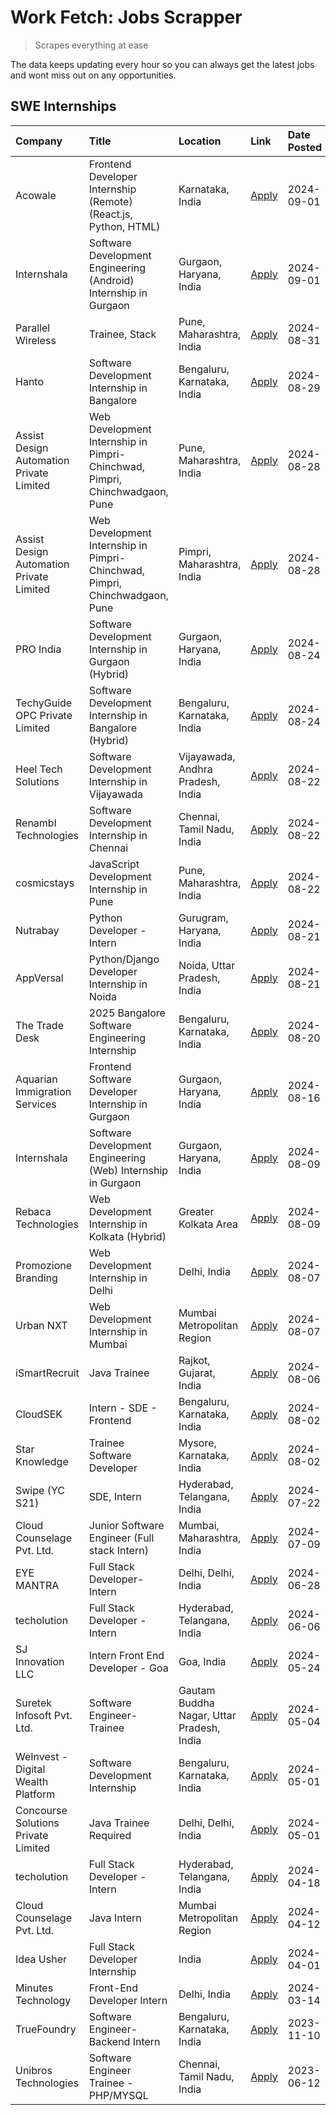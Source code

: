 # Work Fetch: Jobs Scrapper
> Scrapes everything at ease

The data keeps updating every hour so you can always get the latest jobs and wont miss out on any opportunities.

## SWE Internships
<!--START_SECTION:workfetch-->
| Company                                  | Title                                                                       | Location                                  | Link                                                                                                                                                                                                                                                                                                                     | Date Posted   |
|:-----------------------------------------|:----------------------------------------------------------------------------|:------------------------------------------|:-------------------------------------------------------------------------------------------------------------------------------------------------------------------------------------------------------------------------------------------------------------------------------------------------------------------------|:--------------|
| Acowale                                  | Frontend Developer Internship (Remote) (React.js, Python, HTML)             | Karnataka, India                          | [Apply](https://in.linkedin.com/jobs/view/frontend-developer-internship-remote-react-js-python-html-at-acowale-4014663920?position=4&pageNum=0&refId=gSy3I9o0KrA2B44ygnG86A%3D%3D&trackingId=8m0rcVOncV0F7CTbUY%2F2TA%3D%3D&trk=public_jobs_jserp-result_search-card)                                                    | 2024-09-01    |
| Internshala                              | Software Development Engineering (Android) Internship in Gurgaon            | Gurgaon, Haryana, India                   | [Apply](https://in.linkedin.com/jobs/view/software-development-engineering-android-internship-in-gurgaon-at-internshala-4015471580?position=10&pageNum=0&refId=gSy3I9o0KrA2B44ygnG86A%3D%3D&trackingId=ZnY%2F8ABy1I1o3KLr69Y31w%3D%3D&trk=public_jobs_jserp-result_search-card)                                          | 2024-09-01    |
| Parallel Wireless                        | Trainee, Stack                                                              | Pune, Maharashtra, India                  | [Apply](https://in.linkedin.com/jobs/view/trainee-stack-at-parallel-wireless-3905689841?position=48&pageNum=0&refId=gSy3I9o0KrA2B44ygnG86A%3D%3D&trackingId=ge4ywvSK94PfayJgfOmCTg%3D%3D&trk=public_jobs_jserp-result_search-card)                                                                                       | 2024-08-31    |
| Hanto                                    | Software Development Internship in Bangalore                                | Bengaluru, Karnataka, India               | [Apply](https://in.linkedin.com/jobs/view/software-development-internship-in-bangalore-at-hanto-4013200427?position=8&pageNum=0&refId=gSy3I9o0KrA2B44ygnG86A%3D%3D&trackingId=UypWE%2Bk5UbXt0TVStiSIkQ%3D%3D&trk=public_jobs_jserp-result_search-card)                                                                   | 2024-08-29    |
| Assist Design Automation Private Limited | Web Development Internship in Pimpri-Chinchwad, Pimpri, Chinchwadgaon, Pune | Pune, Maharashtra, India                  | [Apply](https://in.linkedin.com/jobs/view/web-development-internship-in-pimpri-chinchwad-pimpri-chinchwadgaon-pune-at-assist-design-automation-private-limited-4010147193?position=22&pageNum=0&refId=gSy3I9o0KrA2B44ygnG86A%3D%3D&trackingId=OMN7u1mSSJil5aQyk6k2WQ%3D%3D&trk=public_jobs_jserp-result_search-card)     | 2024-08-28    |
| Assist Design Automation Private Limited | Web Development Internship in Pimpri-Chinchwad, Pimpri, Chinchwadgaon, Pune | Pimpri, Maharashtra, India                | [Apply](https://in.linkedin.com/jobs/view/web-development-internship-in-pimpri-chinchwad-pimpri-chinchwadgaon-pune-at-assist-design-automation-private-limited-4010143533?position=58&pageNum=0&refId=gSy3I9o0KrA2B44ygnG86A%3D%3D&trackingId=5%2BKFBI6bdF%2Fu31Cl5Z7Ckw%3D%3D&trk=public_jobs_jserp-result_search-card) | 2024-08-28    |
| PRO India                                | Software Development Internship in Gurgaon (Hybrid)                         | Gurgaon, Haryana, India                   | [Apply](https://in.linkedin.com/jobs/view/software-development-internship-in-gurgaon-hybrid-at-pro-india-4009587664?position=35&pageNum=0&refId=gSy3I9o0KrA2B44ygnG86A%3D%3D&trackingId=VkJQ9Uqij1hnS8wm%2FGalnw%3D%3D&trk=public_jobs_jserp-result_search-card)                                                         | 2024-08-24    |
| TechyGuide OPC Private Limited           | Software Development Internship in Bangalore (Hybrid)                       | Bengaluru, Karnataka, India               | [Apply](https://in.linkedin.com/jobs/view/software-development-internship-in-bangalore-hybrid-at-techyguide-opc-private-limited-4009591646?position=40&pageNum=0&refId=gSy3I9o0KrA2B44ygnG86A%3D%3D&trackingId=n%2BZl0D9TxLqUlqADlc2bBg%3D%3D&trk=public_jobs_jserp-result_search-card)                                  | 2024-08-24    |
| Heel Tech Solutions                      | Software Development Internship in Vijayawada                               | Vijayawada, Andhra Pradesh, India         | [Apply](https://in.linkedin.com/jobs/view/software-development-internship-in-vijayawada-at-heel-tech-solutions-4007906692?position=26&pageNum=0&refId=gSy3I9o0KrA2B44ygnG86A%3D%3D&trackingId=fYGc3MhkaOlWUlaIByoRNQ%3D%3D&trk=public_jobs_jserp-result_search-card)                                                     | 2024-08-22    |
| Renambl Technologies                     | Software Development Internship in Chennai                                  | Chennai, Tamil Nadu, India                | [Apply](https://in.linkedin.com/jobs/view/software-development-internship-in-chennai-at-renambl-technologies-4007910299?position=31&pageNum=0&refId=gSy3I9o0KrA2B44ygnG86A%3D%3D&trackingId=Q3IdpC7gO%2FocqnJdwpq7Gg%3D%3D&trk=public_jobs_jserp-result_search-card)                                                     | 2024-08-22    |
| cosmicstays                              | JavaScript Development Internship in Pune                                   | Pune, Maharashtra, India                  | [Apply](https://in.linkedin.com/jobs/view/javascript-development-internship-in-pune-at-cosmicstays-4007904825?position=43&pageNum=0&refId=gSy3I9o0KrA2B44ygnG86A%3D%3D&trackingId=YFVkJvh6aTGTSYX0XHH25g%3D%3D&trk=public_jobs_jserp-result_search-card)                                                                 | 2024-08-22    |
| Nutrabay                                 | Python Developer - Intern                                                   | Gurugram, Haryana, India                  | [Apply](https://in.linkedin.com/jobs/view/python-developer-intern-at-nutrabay-4003909226?position=29&pageNum=0&refId=gSy3I9o0KrA2B44ygnG86A%3D%3D&trackingId=15nD1rCMRK5wz%2FFIFd4xFQ%3D%3D&trk=public_jobs_jserp-result_search-card)                                                                                    | 2024-08-21    |
| AppVersal                                | Python/Django Developer Internship in Noida                                 | Noida, Uttar Pradesh, India               | [Apply](https://in.linkedin.com/jobs/view/python-django-developer-internship-in-noida-at-appversal-4005107325?position=53&pageNum=0&refId=gSy3I9o0KrA2B44ygnG86A%3D%3D&trackingId=Db91iRfo%2BCdEUDq975x3cw%3D%3D&trk=public_jobs_jserp-result_search-card)                                                               | 2024-08-21    |
| The Trade Desk                           | 2025 Bangalore Software Engineering Internship                              | Bengaluru, Karnataka, India               | [Apply](https://in.linkedin.com/jobs/view/2025-bangalore-software-engineering-internship-at-the-trade-desk-3987456531?position=7&pageNum=0&refId=gSy3I9o0KrA2B44ygnG86A%3D%3D&trackingId=gXmeR2qaZZhETINt4lW5FQ%3D%3D&trk=public_jobs_jserp-result_search-card)                                                          | 2024-08-20    |
| Aquarian Immigration Services            | Frontend Software Developer Internship in Gurgaon                           | Gurgaon, Haryana, India                   | [Apply](https://in.linkedin.com/jobs/view/frontend-software-developer-internship-in-gurgaon-at-aquarian-immigration-services-4003119832?position=56&pageNum=0&refId=gSy3I9o0KrA2B44ygnG86A%3D%3D&trackingId=1UklFvBe2eQ6EP1eGpxJzg%3D%3D&trk=public_jobs_jserp-result_search-card)                                       | 2024-08-16    |
| Internshala                              | Software Development Engineering (Web) Internship in Gurgaon                | Gurgaon, Haryana, India                   | [Apply](https://in.linkedin.com/jobs/view/software-development-engineering-web-internship-in-gurgaon-at-internshala-3997620471?position=3&pageNum=0&refId=gSy3I9o0KrA2B44ygnG86A%3D%3D&trackingId=fiGtvDysrAuvSLOYoAXDmw%3D%3D&trk=public_jobs_jserp-result_search-card)                                                 | 2024-08-09    |
| Rebaca Technologies                      | Web Development Internship in Kolkata (Hybrid)                              | Greater Kolkata Area                      | [Apply](https://in.linkedin.com/jobs/view/web-development-internship-in-kolkata-hybrid-at-rebaca-technologies-3997621369?position=34&pageNum=0&refId=gSy3I9o0KrA2B44ygnG86A%3D%3D&trackingId=yjYgtBREgtULJgoPpkGvuQ%3D%3D&trk=public_jobs_jserp-result_search-card)                                                      | 2024-08-09    |
| Promozione Branding                      | Web Development Internship in Delhi                                         | Delhi, India                              | [Apply](https://in.linkedin.com/jobs/view/web-development-internship-in-delhi-at-promozione-branding-3995559880?position=25&pageNum=0&refId=gSy3I9o0KrA2B44ygnG86A%3D%3D&trackingId=MycIs%2Fop1lXBT5hp4k8eNA%3D%3D&trk=public_jobs_jserp-result_search-card)                                                             | 2024-08-07    |
| Urban NXT                                | Web Development Internship in Mumbai                                        | Mumbai Metropolitan Region                | [Apply](https://in.linkedin.com/jobs/view/web-development-internship-in-mumbai-at-urban-nxt-3995561641?position=57&pageNum=0&refId=gSy3I9o0KrA2B44ygnG86A%3D%3D&trackingId=Vdw4QlyP%2FIyJI6bSxnv2yw%3D%3D&trk=public_jobs_jserp-result_search-card)                                                                      | 2024-08-07    |
| iSmartRecruit                            | Java Trainee                                                                | Rajkot, Gujarat, India                    | [Apply](https://in.linkedin.com/jobs/view/java-trainee-at-ismartrecruit-3992301825?position=27&pageNum=0&refId=gSy3I9o0KrA2B44ygnG86A%3D%3D&trackingId=1gzmzSn5exaYj8iYSGF1yw%3D%3D&trk=public_jobs_jserp-result_search-card)                                                                                            | 2024-08-06    |
| CloudSEK                                 | Intern - SDE - Frontend                                                     | Bengaluru, Karnataka, India               | [Apply](https://in.linkedin.com/jobs/view/intern-sde-frontend-at-cloudsek-3991574495?position=19&pageNum=0&refId=gSy3I9o0KrA2B44ygnG86A%3D%3D&trackingId=uM046RaxZ8%2BjjTJPpbMwMw%3D%3D&trk=public_jobs_jserp-result_search-card)                                                                                        | 2024-08-02    |
| Star Knowledge                           | Trainee Software Developer                                                  | Mysore, Karnataka, India                  | [Apply](https://in.linkedin.com/jobs/view/trainee-software-developer-at-star-knowledge-3991516161?position=50&pageNum=0&refId=gSy3I9o0KrA2B44ygnG86A%3D%3D&trackingId=x%2FrFftrd4zmXDRZ6lKO2HQ%3D%3D&trk=public_jobs_jserp-result_search-card)                                                                           | 2024-08-02    |
| Swipe (YC S21)                           | SDE, Intern                                                                 | Hyderabad, Telangana, India               | [Apply](https://in.linkedin.com/jobs/view/sde-intern-at-swipe-yc-s21-3980368092?position=52&pageNum=0&refId=gSy3I9o0KrA2B44ygnG86A%3D%3D&trackingId=Ifd8SoGXZUCWoyWltf3U7g%3D%3D&trk=public_jobs_jserp-result_search-card)                                                                                               | 2024-07-22    |
| Cloud Counselage Pvt. Ltd.               | Junior Software Engineer (Full stack Intern)                                | Mumbai, Maharashtra, India                | [Apply](https://in.linkedin.com/jobs/view/junior-software-engineer-full-stack-intern-at-cloud-counselage-pvt-ltd-3967725851?position=17&pageNum=0&refId=gSy3I9o0KrA2B44ygnG86A%3D%3D&trackingId=tjQLky9J0pwL3p%2FImBFE0Q%3D%3D&trk=public_jobs_jserp-result_search-card)                                                 | 2024-07-09    |
| EYE MANTRA                               | Full Stack Developer- Intern                                                | Delhi, Delhi, India                       | [Apply](https://in.linkedin.com/jobs/view/full-stack-developer-intern-at-eye-mantra-3960988037?position=45&pageNum=0&refId=gSy3I9o0KrA2B44ygnG86A%3D%3D&trackingId=YkxBeSqdtuNLBn0mCqXnRA%3D%3D&trk=public_jobs_jserp-result_search-card)                                                                                | 2024-06-28    |
| techolution                              | Full Stack Developer - Intern                                               | Hyderabad, Telangana, India               | [Apply](https://in.linkedin.com/jobs/view/full-stack-developer-intern-at-techolution-3947911862?position=51&pageNum=0&refId=gSy3I9o0KrA2B44ygnG86A%3D%3D&trackingId=TVoQujHflpSwtavXsroaqQ%3D%3D&trk=public_jobs_jserp-result_search-card)                                                                               | 2024-06-06    |
| SJ Innovation LLC                        | Intern Front End Developer - Goa                                            | Goa, India                                | [Apply](https://in.linkedin.com/jobs/view/intern-front-end-developer-goa-at-sj-innovation-llc-3931678611?position=14&pageNum=0&refId=gSy3I9o0KrA2B44ygnG86A%3D%3D&trackingId=qFdiNqJH53sz0dDhBtjLpA%3D%3D&trk=public_jobs_jserp-result_search-card)                                                                      | 2024-05-24    |
| Suretek Infosoft Pvt. Ltd.               | Software Engineer-Trainee                                                   | Gautam Buddha Nagar, Uttar Pradesh, India | [Apply](https://in.linkedin.com/jobs/view/software-engineer-trainee-at-suretek-infosoft-pvt-ltd-3916999948?position=37&pageNum=0&refId=gSy3I9o0KrA2B44ygnG86A%3D%3D&trackingId=Q0NQmIxlJN38ikU9FV91oQ%3D%3D&trk=public_jobs_jserp-result_search-card)                                                                    | 2024-05-04    |
| WeInvest - Digital Wealth Platform       | Software Development Internship                                             | Bengaluru, Karnataka, India               | [Apply](https://in.linkedin.com/jobs/view/software-development-internship-at-weinvest-digital-wealth-platform-3912867225?position=2&pageNum=0&refId=gSy3I9o0KrA2B44ygnG86A%3D%3D&trackingId=SUhYmLQjrwxCG3IFQetAbQ%3D%3D&trk=public_jobs_jserp-result_search-card)                                                       | 2024-05-01    |
| Concourse Solutions Private Limited      | Java Trainee Required                                                       | Delhi, Delhi, India                       | [Apply](https://in.linkedin.com/jobs/view/java-trainee-required-at-concourse-solutions-private-limited-3912869388?position=13&pageNum=0&refId=gSy3I9o0KrA2B44ygnG86A%3D%3D&trackingId=avsZuxgxbSBVEjmc0KdwmQ%3D%3D&trk=public_jobs_jserp-result_search-card)                                                             | 2024-05-01    |
| techolution                              | Full Stack Developer - Intern                                               | Hyderabad, Telangana, India               | [Apply](https://in.linkedin.com/jobs/view/full-stack-developer-intern-at-techolution-3904814977?position=59&pageNum=0&refId=gSy3I9o0KrA2B44ygnG86A%3D%3D&trackingId=0rwl7X3E2RDXn5tcDXyWeg%3D%3D&trk=public_jobs_jserp-result_search-card)                                                                               | 2024-04-18    |
| Cloud Counselage Pvt. Ltd.               | Java Intern                                                                 | Mumbai Metropolitan Region                | [Apply](https://in.linkedin.com/jobs/view/java-intern-at-cloud-counselage-pvt-ltd-3896025667?position=39&pageNum=0&refId=gSy3I9o0KrA2B44ygnG86A%3D%3D&trackingId=a7VNnIQZvoYqu%2BBR26Fnnw%3D%3D&trk=public_jobs_jserp-result_search-card)                                                                                | 2024-04-12    |
| Idea Usher                               | Full Stack Developer Internship                                             | India                                     | [Apply](https://in.linkedin.com/jobs/view/full-stack-developer-internship-at-idea-usher-3879565540?position=24&pageNum=0&refId=gSy3I9o0KrA2B44ygnG86A%3D%3D&trackingId=G61itxSgzEv1g9h87QDSNQ%3D%3D&trk=public_jobs_jserp-result_search-card)                                                                            | 2024-04-01    |
| Minutes Technology                       | Front-End Developer Intern                                                  | Delhi, India                              | [Apply](https://in.linkedin.com/jobs/view/front-end-developer-intern-at-minutes-technology-3853712549?position=20&pageNum=0&refId=gSy3I9o0KrA2B44ygnG86A%3D%3D&trackingId=g3Z9wtYS%2BrlgnBn2AZ32YQ%3D%3D&trk=public_jobs_jserp-result_search-card)                                                                       | 2024-03-14    |
| TrueFoundry                              | Software Engineer-Backend Intern                                            | Bengaluru, Karnataka, India               | [Apply](https://in.linkedin.com/jobs/view/software-engineer-backend-intern-at-truefoundry-3779508170?position=41&pageNum=0&refId=gSy3I9o0KrA2B44ygnG86A%3D%3D&trackingId=tJVOdremwHaFWTvlEUHZZw%3D%3D&trk=public_jobs_jserp-result_search-card)                                                                          | 2023-11-10    |
| Unibros Technologies                     | Software Engineer Trainee - PHP/MYSQL                                       | Chennai, Tamil Nadu, India                | [Apply](https://in.linkedin.com/jobs/view/software-engineer-trainee-php-mysql-at-unibros-technologies-3656599241?position=46&pageNum=0&refId=gSy3I9o0KrA2B44ygnG86A%3D%3D&trackingId=e%2Bn9g4PlUePGe4sXdonXag%3D%3D&trk=public_jobs_jserp-result_search-card)                                                            | 2023-06-12    |
<!--END_SECTION:workfetch-->
